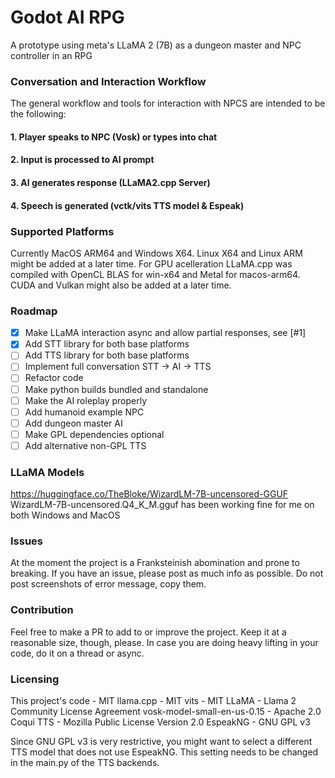 # Godot AI RPG
A prototype using meta's LLaMA 2 (7B) as a dungeon master and NPC controller in an RPG

### Conversation and Interaction Workflow
The general workflow and tools for interaction with NPCS are intended to be the following:
#### 1. Player speaks to NPC (Vosk) or types into chat
#### 2. Input is processed to AI prompt 
#### 3. AI generates response (LLaMA2.cpp Server)
#### 4. Speech is generated (vctk/vits TTS model & Espeak)

### Supported Platforms
Currently MacOS ARM64 and Windows X64.
Linux X64 and Linux ARM might be added at a later time.
For GPU acelleration LLaMA.cpp was compiled with OpenCL BLAS for win-x64 and Metal for macos-arm64.
CUDA and Vulkan might also be added at a later time.

### Roadmap
- [x] Make LLaMA interaction async and allow partial responses, see [#1]
- [x] Add STT library for both base platforms
- [ ] Add TTS library for both base platforms
- [ ] Implement full conversation STT -> AI -> TTS
- [ ] Refactor code
- [ ] Make python builds bundled and standalone
- [ ] Make the AI roleplay properly
- [ ] Add humanoid example NPC
- [ ] Add dungeon master AI
- [ ] Make GPL dependencies optional
- [ ] Add alternative non-GPL TTS

### LLaMA Models
https://huggingface.co/TheBloke/WizardLM-7B-uncensored-GGUF
WizardLM-7B-uncensored.Q4_K_M.gguf has been working fine for me on both Windows and MacOS

### Issues
At the moment the project is a Franksteinish abomination and prone to breaking.
If you have an issue, please post as much info as possible.
Do not post screenshots of error message, copy them.

### Contribution
Feel free to make a PR to add to or improve the project.
Keep it at a reasonable size, though, please.
In case you are doing heavy lifting in your code, do it on a thread or async.

### Licensing

This project's code - MIT
llama.cpp - MIT
vits - MIT 
LLaMA - Llama 2 Community License Agreement 
vosk-model-small-en-us-0.15 - Apache 2.0
Coqui TTS - Mozilla Public License Version 2.0
EspeakNG - GNU GPL v3

Since GNU GPL v3 is very restrictive, you might want to select a different TTS model that does not use EspeakNG. This setting needs to be changed in the main.py of the TTS backends.

